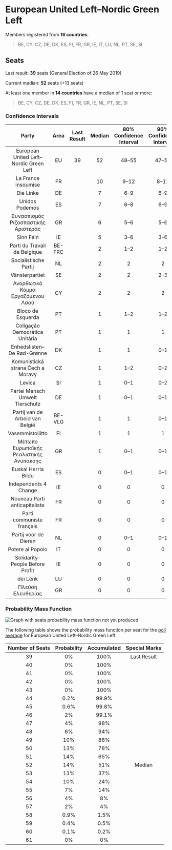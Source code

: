 # European United Left–Nordic Green Left

Members registered from **16 countries**:

> BE, CY, CZ, DE, DK, ES, FI, FR, GR, IE, IT, LU, NL, PT, SE, SI

## Seats

Last result: **39** seats (General Election of 26 May 2019)

Current median: **52** seats (+13 seats)

At least one member in **14 countries** have a median of 1 seat or more:

> BE, CY, CZ, DE, DK, ES, FI, FR, GR, IE, NL, PT, SE, SI

### Confidence Intervals

| Party | Area | Last Result | Median | 80% Confidence Interval | 90% Confidence Interval | 95% Confidence Interval | 99% Confidence Interval |
|:-----:|:----:|:-----------:|:------:|:-----------------------:|:-----------------------:|:-----------------------:|:-----------------------:|
| European United Left–Nordic Green Left | EU | 39 | 52 | 48–55 | 47–56 | 47–57 | 45–59 |
| La France insoumise | FR | | 10 | 9–12 | 8–12 | 8–13 | 8–14 |
| Die Linke | DE | | 7 | 6–9 | 6–9 | 5–9 | 5–10 |
| Unidos Podemos | ES | | 7 | 6–8 | 6–9 | 6–9 | 5–10 |
| Συνασπισμός Ριζοσπαστικής Αριστεράς | GR | | 6 | 5–6 | 5–6 | 5–6 | 4–7 |
| Sinn Féin | IE | | 5 | 3–6 | 3–6 | 3–6 | 3–6 |
| Parti du Travail de Belgique | BE-FRC | | 2 | 1–2 | 1–2 | 1–2 | 1–2 |
| Socialistische Partij | NL | | 2 | 2 | 2 | 1–2 | 1–3 |
| Vänsterpartiet | SE | | 2 | 2 | 2–3 | 2–3 | 2–3 |
| Ανορθωτικό Κόμμα Εργαζόμενου Λαού | CY | | 2 | 2 | 2 | 2 | 2 |
| Bloco de Esquerda | PT | | 1 | 1–2 | 1–2 | 1–2 | 1–2 |
| Coligação Democrática Unitária | PT | | 1 | 1 | 1 | 1 | 0–2 |
| Enhedslisten–De Rød-Grønne | DK | | 1 | 1 | 0–1 | 0–1 | 0–1 |
| Komunistická strana Čech a Moravy | CZ | | 1 | 1–2 | 0–2 | 0–2 | 0–2 |
| Levica | SI | | 1 | 0–1 | 0–2 | 0–2 | 0–2 |
| Partei Mensch Umwelt Tierschutz | DE | | 1 | 0–1 | 0–1 | 0–1 | 0–1 |
| Partij van de Arbeid van België | BE-VLG | | 1 | 1 | 0–1 | 0–1 | 0–1 |
| Vasemmistoliitto | FI | | 1 | 1 | 1 | 1 | 1 |
| Μέτωπο Ευρωπαϊκής Ρεαλιστικής Ανυπακοής | GR | | 1 | 0–1 | 0–1 | 0–1 | 0–1 |
| Euskal Herria Bildu | ES | | 0 | 0–1 | 0–1 | 0–1 | 0–1 |
| Independents 4 Change | IE | | 0 | 0 | 0 | 0 | 0 |
| Nouveau Parti anticapitaliste | FR | | 0 | 0 | 0 | 0 | 0 |
| Parti communiste français | FR | | 0 | 0 | 0 | 0 | 0 |
| Partij voor de Dieren | NL | | 0 | 0–1 | 0–1 | 0–1 | 0–1 |
| Potere al Popolo | IT | | 0 | 0 | 0 | 0 | 0 |
| Solidarity–People Before Profit | IE | | 0 | 0 | 0 | 0 | 0 |
| déi Lénk | LU | | 0 | 0 | 0 | 0 | 0 |
| Πλεύση Ελευθερίας | GR | | 0 | 0 | 0 | 0 | 0 |

### Probability Mass Function

![Graph with seats probability mass function not yet produced](average-2020-06-30-seats-pmf-europeanunitedleft–nordicgreenleft.png "Seats Probability Mass Function")

The following table shows the probability mass function per seat for the [poll average](average-2020-06-30.html) for European United Left–Nordic Green Left.

| Number of Seats | Probability | Accumulated | Special Marks |
|:---------------:|:-----------:|:-----------:|:-------------:|
| 39 | 0% | 100% | Last Result |
| 40 | 0% | 100% |  |
| 41 | 0% | 100% |  |
| 42 | 0% | 100% |  |
| 43 | 0% | 100% |  |
| 44 | 0.2% | 99.9% |  |
| 45 | 0.6% | 99.8% |  |
| 46 | 2% | 99.1% |  |
| 47 | 4% | 98% |  |
| 48 | 6% | 94% |  |
| 49 | 10% | 88% |  |
| 50 | 13% | 78% |  |
| 51 | 14% | 65% |  |
| 52 | 14% | 51% | Median |
| 53 | 13% | 37% |  |
| 54 | 10% | 24% |  |
| 55 | 7% | 14% |  |
| 56 | 4% | 8% |  |
| 57 | 2% | 4% |  |
| 58 | 0.9% | 1.5% |  |
| 59 | 0.4% | 0.5% |  |
| 60 | 0.1% | 0.2% |  |
| 61 | 0% | 0% |  |


